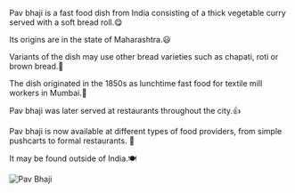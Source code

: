 Pav bhaji is a fast food dish from India consisting of a thick vegetable curry served with a soft bread roll.:yum:

Its origins are in the state of Maharashtra.:smiley:

Variants of the dish may use other bread varieties such as chapati, roti or brown bread.:hand_over_mouth:

The dish originated in the 1850s as lunchtime fast food for textile mill workers in Mumbai.:drooling_face:

Pav bhaji was later served at restaurants throughout the city.:thumbsup:

Pav bhaji is now available at different types of food providers, from simple pushcarts to formal restaurants. :bento:

It may be found outside of India.:plate_with_cutlery:


![Pav Bhaji](https://in.images.search.yahoo.com/images/view;_ylt=AwrwJU2uufFfmQcAqxIO9olQ;_ylu=c2VjA3NyBHNsawNpbWcEb2lkA2Y3NzJlYzFmOGZhNmJmMjhlOTk0YzNiODRjMmUyMTFiBGdwb3MDNwRpdANiaW5n?back=https%3A%2F%2Fin.images.search.yahoo.com%2Fyhs%2Fsearch%3Fp%3Dpav%2Bbhaji%2Bimage%26n%3D60%26ei%3DUTF-8%26type%3D4150%26fr%3Dyhs-avast-securebrowser%26fr2%3Dsb-top-in.images.search%26hsimp%3Dyhs-securebrowser%26hspart%3Davast%26param1%3Dd28e95ce0b0247c3867527f6453e140c%26param2%3D20210101%26param3%3DAvast%2BSecure%2BBrowser%257C86.1.6937.199%26param4%3D17%257C%257C2.1.194%257C1.23.0.675%26tab%3Dorganic%26ri%3D7&w=800&h=800&imgurl=recipes.timesofindia.com%2Fthumb%2F52416693.cms%3Fimgsize%3D789478%26width%3D800%26height%3D800&rurl=https%3A%2F%2Frecipes.timesofindia.com%2Frecipes%2Fpav-bhaji-by-pankaj-bhadouria%2Frs52416693.cms&size=77.5KB&p=pav+bhaji+image&oid=f772ec1f8fa6bf28e994c3b84c2e211b&fr2=sb-top-in.images.search&fr=yhs-avast-securebrowser&tt=Pav+Bhaji+Recipe+%7C+How+to+Make+Pav+Bhaji%2C+Easy+Pav+Bhaji+Recipe+%26+Videos&b=0&ni=108&no=7&ts=&tab=organic&sigr=mN6htxYh4B2O&sigb=z0Z5foROb6nu&sigi=pBVr8o7rc.yp&sigt=DkcvCIDjqnHS&.crumb=NfXIimpY.1M&fr=yhs-avast-securebrowser&fr2=sb-top-in.images.search&hsimp=yhs-securebrowser&hspart=avast&type=4150&param1=d28e95ce0b0247c3867527f6453e140c&param2=20210101&param3=Avast+Secure+Browser%7C86.1.6937.199&param4=17%7C%7C2.1.194%7C1.23.0.675)
